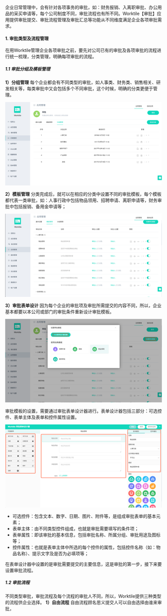 企业日常管理中，会有针对各项事务的审批，如：财务报销、入离职审批、办公用品的采买申请等，每个公司制度不同，审批流程也有所不同。Worktile【审批】应用提供审批提交、审批流程管理及审批汇总等功能从不同维度满足企业各项审批需求。

#### 1. 审批类型及流程管理

在用Worktile管理企业各项审批之前，要先对公司已有的审批及各项审批的流程进行统一梳理，分类管理，明确每项审批的流程。

##### 1.1 审批分组及模板管理

**1）分组管理**
每个企业都会有不同类型的审批，如人事类、财务类、销售相关、研发相关等，每类审批中又会包括多个不同审批，这个时候，明确的分类更便于管理。

![](/assets/审批-分组管理.png)

**2）模板管理**
分类完成后，就可以在相应的分类中设置不同的审批模板，每个模板都代表一类审批，如：人事行政中包括物品领用、招聘申请、离职申请等，财务审批中包括报销、备用金申请等；

![](/assets/审批-审批模板.png)

**3）审批表单设计**
因为每个企业的审批项及审批所需提交的内容不同，所以，企业基本都要以本公司或部门的审批条件重新设计审批模板。

![](/assets/审批-创建审批模板.png)

审批模板的设置，需要通过审批表单设计器进行。表单设计器包括三部分：可选控件、表单主体及表单和控件属性设置。

![](/assets/审批-设计审批表单.png)

* 可选控件：包含文本、数字、日期、图片、附件等，是组成审批表单的基本元素；
* 表单主体：由不同类型控件组成，也就是审批需要填写的条件项；
* 表单属性：即该审批的基本信息，包括审批名称、所属分组、审批用途及图标等；
* 控件属性：也就是表单主体中所选的每个控件的属性，包括控件名称（如：物品名称）、提示文字及是否为必填项等；

在表单设计器中设置的是审批需要提交的主要信息，这是审批的第一步，接下来要设置审批流程。

##### 1.2 审批流程

不同类型审批，审批流程及每个流程的审批人不同，所以，Worktile提供三种类型的流程供企业选择。
**1）自由流程**
自由流程顾名思义提交人可以自由选择由谁来审批，

